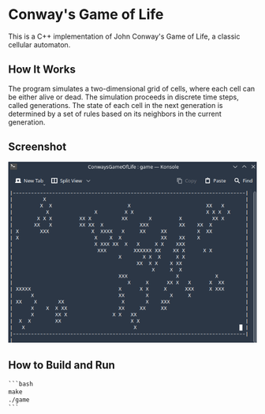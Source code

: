 # Conway's Game of Life

This is a C++ implementation of John Conway's Game of Life, a classic cellular automaton.

## How It Works

The program simulates a two-dimensional grid of cells, where each cell can be either alive or dead. The simulation proceeds in discrete time steps, called generations. The state of each cell in the next generation is determined by a set of rules based on its neighbors in the current generation.

## Screenshot

![Game of Life Screenshot](image.png)

## How to Build and Run

    ```bash
    make
    ./game
    ```
